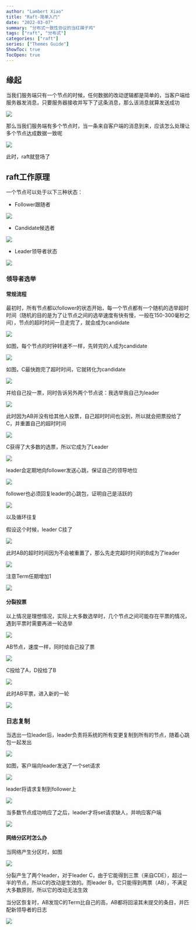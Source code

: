 ```yaml
---
author: "Lambert Xiao"
title: "Raft-简单入门"
date: "2022-03-07"
summary: "分布式一致性协议的当红辣子鸡"
tags: ["raft", "分布式"]
categories: ["raft"]
series: ["Themes Guide"]
ShowToc: true
TocOpen: true
---
```


## 缘起

当我们服务端只有一个节点的时候，任何数据的改动逻辑都是简单的，当客户端给服务器发消息，只要服务器接收并写下了这条消息，那么该消息就算发送成功

![](../1.png)

那么当我们服务端有多个节点时，当一条来自客户端的消息到来，应该怎么处理让多个节点达成数据一致呢

![](../2.png)

此时，raft就登场了

## raft工作原理

一个节点可以处于以下三种状态：

- Follower跟随者

![](../3.png)

- Candidate候选者

![](../4.png)

- Leader领导者状态

![](../5.png)

### 领导者选举

#### 常规流程

最初时，所有节点都以follower的状态开始，每一个节点都有一个随机的选举超时时间（随机的目的是为了让节点之间的选举速度有快有慢，一般在150-300毫秒之间），节点的超时时间一旦走完了，就会成为candidate

![](../6.png)

如图，每个节点的时钟转速不一样，先转完的人成为candidate

![](../7.png)

如图，C最快跑完了超时时间，它就转化为candidate

![](../8.png)

并给自己投一票，同时告诉另外两个节点说：我选举我自己为leader

![](../9.png)

此时因为AB并没有给其他人投票，自己超时时间也没到，所以就会把票投给了C，并重置自己的超时时间

![](../10.png)

C获得了大多数的选票，所以它成为了Leader

![](../11.png)

leader会定期地向follower发送心跳，保证自己的领导地位

![](../12.png)

follower也必须回复leader的心跳包，证明自己是活跃的

![](../13.png)

以及循环往复

假设这个时候，leader C挂了

![](../14.png)

此时AB的超时时间因为不会被重置了，那么先走完超时时间的B成为了leader

![](../15.png)

注意Term任期增加1

![](../16.png)

#### 分裂投票

以上情况是理想情况，实际上大多数选举时，几个节点之间可能存在平票的情况，遇到平票时需要再进一轮选举

![](../17.png)

AB节点，速度一样，同时给自己投了票

![](../18.png)

C投给了A，D投给了B

![](../19.png)

此时AB平票，进入新的一轮

![](../20.png)

### 日志复制

当选出一位leader后，leader负责将系统的所有变更复制到所有的节点，随着心跳包一起发出

![](../21.png)

如图，客户端向leader发送了一个set请求

![](../22.png)

leader将请求复制到follower上

![](../23.png)

当多数节点成功响应了之后，leader才将set请求缺人，并响应客户端

![](../24.png)

#### 网络分区时怎么办

当网络产生分区时，如图

![](../25.png)

分裂产生了两个leader，对于leader C，由于它能得到三票（来自CDE），超过一半的节点，所以C的改动是生效的。而leader B，它只能得到两票（AB），不满足大多数原则，所以它的改动无法生效

当分区恢复时，AB发现C的Term比自己的高，AB都将回滚其未提交的条目，并匹配新领导者的日志

![](../26.png)
